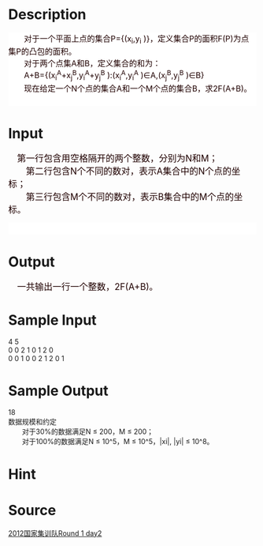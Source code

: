 
# Description

<div class="content"><div style="background: white" align="left"><span style="font-size: medium"><span style="color: #200000">　　对于一个平面上点的集合</span><span style="color: #200000">P={(x<sub>i</sub>,y<sub>i</sub> )}</span><span style="color: #200000">，定义集合</span><span style="color: #200000">P</span><span style="color: #200000">的面积</span><span style="color: #200000">F(P)</span><span style="color: #200000">为点集</span><span style="color: #200000">P</span><span style="color: #200000">的凸包的面积。</span><span style="color: #200000"><br/>
</span><span style="color: #200000">　　对于两个点集</span><span style="color: #200000">A</span><span style="color: #200000">和</span><span style="color: #200000">B</span><span style="color: #200000">，定义集合的和为：</span><span style="color: #200000"><br/>
</span><span style="color: #200000">　　</span><span style="color: #200000">A+B={(x<sub>i</sub><sup>A</sup>+x<sub>j</sub><sup>B</sup>,y<sub>i</sub><sup>A</sup>+y<sub>j</sub><sup>B</sup> ):(x<sub>i</sub><sup>A</sup>,y<sub>i</sub><sup>A</sup> )</span><span style="color: #200000">∈</span><span style="color: #200000">A,(x<sub>j</sub><sup>B</sup>,y<sub>j</sub><sup>B</sup> )</span><span style="color: #200000">∈</span><span style="color: #200000">B}<br/>
</span><span style="color: #200000">　　现在给定一个</span><span style="color: #200000">N</span><span style="color: #200000">个点的集合</span><span style="color: #200000">A</span><span style="color: #200000">和一个</span><span style="color: #200000">M</span><span style="color: #200000">个点的集合</span><span style="color: #200000">B</span><span style="color: #200000">，求</span><span style="color: #200000">2F</span><span style="color: #200000">(A+B)</span><span style="color: #200000">。</span></span></div>
<div style="background: white" align="left"><span style="font-size: medium"><span style="color: #200000">　</span></span></div></div>

# Input

<div class="content"><p><font size="4"><font color="#200000">　第一行包含用空格隔开的两个整数，分别为<span style="color: #200000">N</span></font><span style="color: #200000">和</span><span style="color: #200000">M</span><span style="color: #200000">；</span></font><span style="color: #200000"><br/>
</span><font size="4"><span style="color: #200000">　　第二行包含</span><span style="color: #200000">N</span><span style="color: #200000">个不同的数对，表示</span><span style="color: #200000">A</span><span style="color: #200000">集合中的</span><span style="color: #200000">N</span><span style="color: #200000">个点的坐标；</span></font><span style="color: #200000"><br/>
</span><font size="4"><span style="color: #200000">　　第三行包含</span><span style="color: #200000">M</span><span style="color: #200000">个不同的数对，表示</span><span style="color: #200000">B</span><span style="color: #200000">集合中的</span><span style="color: #200000">M</span><span style="color: #200000">个点的坐标。</span></font></p>
<div style="background: white" align="left"><span style="font-size: medium"><span style="color: #200000">　</span></span></div></div>

# Output

<div class="content"><p><font color="#200000"><font size="4">　一共输出一行一个整数，<span style="color: #200000">2F</span></font></font><font size="4"><span style="color: #200000">(A+B)</span><span style="color: #200000">。</span></font></p></div>

# Sample Input

<div class="content"><span class="sampledata">4 5<br/>
0 0 2 1 0 1 2 0<br/>
0 0 1 0 0 2 1 2 0 1<br/>
</span></div>

# Sample Output

<div class="content"><span class="sampledata">18<br/>
数据规模和约定<br/>
　　对于30%的数据满足N ≤ 200，M ≤ 200；<br/>
　　对于100%的数据满足N ≤ 10^5，M ≤ 10^5，|xi|, |yi| ≤ 10^8。<br/>
 </span></div>

# Hint

<div class="content"><p></p></div>

# Source

<div class="content"><p><a href="problemset.php?search=2012国家集训队Round 1 day2">2012国家集训队Round 1 day2</a></p></div>


